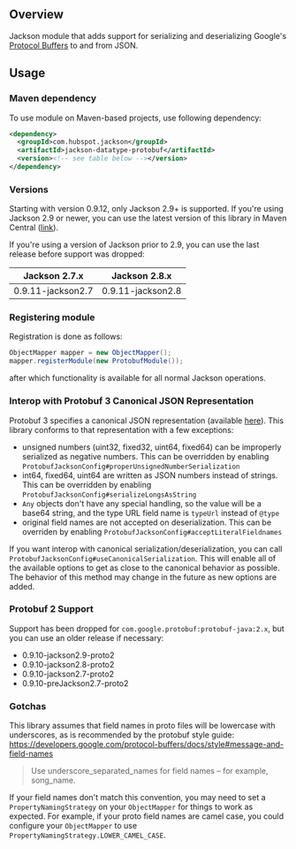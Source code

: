 ## Overview

Jackson module that adds support for serializing and deserializing Google's 
[Protocol Buffers](https://code.google.com/p/protobuf/) to and from JSON.

## Usage

### Maven dependency

To use module on Maven-based projects, use following dependency:

```xml
<dependency>
  <groupId>com.hubspot.jackson</groupId>
  <artifactId>jackson-datatype-protobuf</artifactId>
  <version><!-- see table below --></version>
</dependency>
```

### Versions

Starting with version 0.9.12, only Jackson 2.9+ is supported. If you're using Jackson 2.9 or newer, you can use the latest version of this library in Maven Central ([link](https://search.maven.org/artifact/com.hubspot.jackson/jackson-datatype-protobuf)).

If you're using a version of Jackson prior to 2.9, you can use the last release before support was dropped:

| Jackson 2.7.x | Jackson 2.8.x |
| ------------- | ------------- |
| 0.9.11-jackson2.7 | 0.9.11-jackson2.8 

### Registering module

Registration is done as follows:

```java
ObjectMapper mapper = new ObjectMapper();
mapper.registerModule(new ProtobufModule());
```

after which functionality is available for all normal Jackson operations.

### Interop with Protobuf 3 Canonical JSON Representation

Protobuf 3 specifies a canonical JSON representation (available [here](https://developers.google.com/protocol-buffers/docs/proto3#json)). This library conforms to that representation with a few exceptions:
- unsigned numbers (uint32, fixed32, uint64, fixed64) can be improperly serialized as negative numbers. This can be overridden by enabling `ProtobufJacksonConfig#properUnsignedNumberSerialization`
- int64, fixed64, uint64 are written as JSON numbers instead of strings. This can be overridden by enabling `ProtobufJacksonConfig#serializeLongsAsString`
- `Any` objects don't have any special handling, so the value will be a base64 string, and the type URL field name is `typeUrl` instead of `@type`
- original field names are not accepted on deserialization. This can be overriden by enabling `ProtobufJacksonConfig#acceptLiteralFieldnames`

If you want interop with canonical serialization/deserialization, you can call `ProtobufJacksonConfig#useCanonicalSerialization`. This will enable all of the available options to get as close to the canonical behavior as possible. The behavior of this method may change in the future as new options are added.

### Protobuf 2 Support

Support has been dropped for `com.google.protobuf:protobuf-java:2.x`, but you can use an older release if necessary:
- 0.9.10-jackson2.9-proto2
- 0.9.10-jackson2.8-proto2
- 0.9.10-jackson2.7-proto2
- 0.9.10-preJackson2.7-proto2

### Gotchas

This library assumes that field names in proto files will be lowercase with underscores, as is recommended by the protobuf style guide: https://developers.google.com/protocol-buffers/docs/style#message-and-field-names
> Use underscore_separated_names for field names – for example, song_name.

If your field names don't match this convention, you may need to set a `PropertyNamingStrategy` on your `ObjectMapper` for things to work as expected. For example, if your proto field names are camel case, you could configure your `ObjectMapper` to use `PropertyNamingStrategy.LOWER_CAMEL_CASE`.
